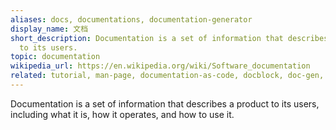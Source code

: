 ```yaml
---
aliases: docs, documentations, documentation-generator
display_name: 文档
short_description: Documentation is a set of information that describes a product
  to its users.
topic: documentation
wikipedia_url: https://en.wikipedia.org/wiki/Software_documentation
related: tutorial, man-page, documentation-as-code, docblock, doc-gen, api-documentation, knowledge-base, design-document
---
```

Documentation is a set of information that describes a product to its users, including what it is, how it operates, and how to use it.

